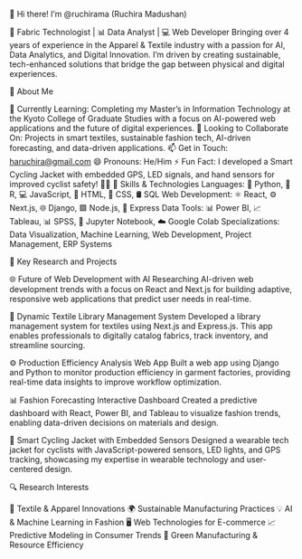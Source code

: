 👋 Hi there! I’m @ruchirama (Ruchira Madushan)

👔 Fabric Technologist | 📊 Data Analyst | 💻 Web Developer
Bringing over 4 years of experience in the Apparel & Textile industry with a passion for AI, Data Analytics, and Digital Innovation. I’m driven by creating sustainable, tech-enhanced solutions that bridge the gap between physical and digital experiences.

👀 About Me

🌱 Currently Learning: Completing my Master’s in Information Technology at the Kyoto College of Graduate Studies with a focus on AI-powered web applications and the future of digital experiences.
💞️ Looking to Collaborate On: Projects in smart textiles, sustainable fashion tech, AI-driven forecasting, and data-driven applications.
📫 Get in Touch: haruchira@gmail.com
😄 Pronouns: He/Him
⚡ Fun Fact: I developed a Smart Cycling Jacket with embedded GPS, LED signals, and hand sensors for improved cyclist safety! 🚴💡
💼 Skills & Technologies
Languages: 🐍 Python, 🐍 R, 💻 JavaScript, 📄 HTML, 🎨 CSS, 🛢️ SQL
Web Development: ⚛️ React, ⚙️ Next.js, 🌐 Django, 🟩 Node.js, 🔌 Express
Data Tools: 📊 Power BI, 📈 Tableau, 📊 SPSS, 📔 Jupyter Notebook, ☁️ Google Colab
Specializations: Data Visualization, Machine Learning, Web Development, Project Management, ERP Systems

🚀 Key Research and Projects

🌐 Future of Web Development with AI
Researching AI-driven web development trends with a focus on React and Next.js for building adaptive, responsive web applications that predict user needs in real-time.

📖 Dynamic Textile Library Management System
Developed a library management system for textiles using Next.js and Express.js. This app enables professionals to digitally catalog fabrics, track inventory, and streamline sourcing.

⚙️ Production Efficiency Analysis Web App
Built a web app using Django and Python to monitor production efficiency in garment factories, providing real-time data insights to improve workflow optimization.

📊 Fashion Forecasting Interactive Dashboard
Created a predictive dashboard with React, Power BI, and Tableau to visualize fashion trends, enabling data-driven decisions on materials and design.

🚴 Smart Cycling Jacket with Embedded Sensors
Designed a wearable tech jacket for cyclists with JavaScript-powered sensors, LED lights, and GPS tracking, showcasing my expertise in wearable technology and user-centered design.


🔍 Research Interests

🧵 Textile & Apparel Innovations
🌍 Sustainable Manufacturing Practices
💡 AI & Machine Learning in Fashion
🖥️ Web Technologies for E-commerce
📈 Predictive Modeling in Consumer Trends
🌱 Green Manufacturing & Resource Efficiency
